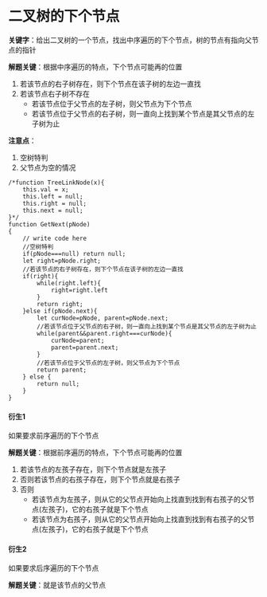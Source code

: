 # 二叉树的下个节点

**关键字**：给出二叉树的一个节点，找出中序遍历的下个节点，树的节点有指向父节点的指针

**解题关键**：根据中序遍历的特点，下个节点可能再的位置

1. 若该节点的右子树存在，则下个节点在该子树的左边一直找
2. 若该节点右子树不存在
   - 若该节点位于父节点的左子树，则父节点为下个节点
   - 若该节点位于父节点的右子树，则一直向上找到某个节点是其父节点的左子树为止

**注意点**：

1. 空树特判
2. 父节点为空的情况

```
/*function TreeLinkNode(x){
    this.val = x;
    this.left = null;
    this.right = null;
    this.next = null;
}*/
function GetNext(pNode)
{
    // write code here
    //空树特判
    if(pNode===null) return null;
    let right=pNode.right;
    //若该节点的右子树存在，则下个节点在该子树的左边一直找
    if(right){
        while(right.left){
            right=right.left
        }
        return right;
    }else if(pNode.next){
        let curNode=pNode, parent=pNode.next;
        //若该节点位于父节点的右子树，则一直向上找到某个节点是其父节点的左子树为止
        while(parent&&parent.right===curNode){
            curNode=parent;
            parent=parent.next;
        }
        //若该节点位于父节点的左子树，则父节点为下个节点
        return parent;
    } else {
        return null;
    }
}
```



#### 衍生1

如果要求前序遍历的下个节点

**解题关键**：根据前序遍历的特点，下个节点可能再的位置

1. 若该节点的左孩子存在，则下个节点就是左孩子
2. 否则若该节点的右孩子存在，则下个节点就是右孩子
3. 否则
   - 若该节点为左孩子，则从它的父节点开始向上找直到找到有右孩子的父节点(左孩子)，它的右孩子就是下个节点
   - 若该节点为右孩子，则从它的父节点开始向上找直到找到有右孩子的父节点(左孩子)，它的右孩子就是下个节点



#### 衍生2

如果要求后序遍历的下个节点

**解题关键**：就是该节点的父节点